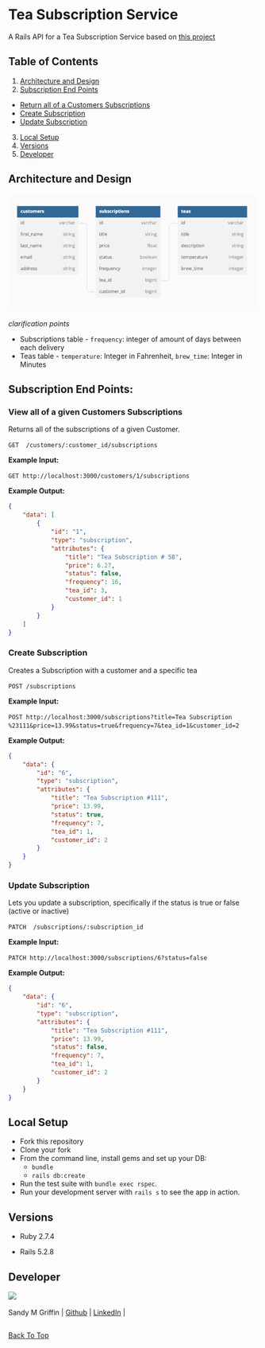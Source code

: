 # Tea Subscription Service

A Rails API for a Tea Subscription Service based on [this project](https://mod4.turing.edu/projects/take_home/take_home_be)

## Table of Contents

1. [Architecture and Design](#architecture-and-design)
2. [Subscription End Points](#subscription-end-points)
  - [Return all of a Customers Subscriptions](#view-all-of-a-given-customers-subscriptions)
  - [Create Subscription](#create-subscription)
  - [Update Subscription](#update-subscription)
3. [Local Setup](#local-setup)
4. [Versions](#versions)
5. [Developer](#developer)


## Architecture and Design

<p align="center">
  <img src="https://github.com/SandyyMarie/tea_service/blob/main/tea_service_db.png?raw=true" />
</p>

*clarification points*
* Subscriptions table - `frequency`: integer of amount of days between each delivery
* Teas table - `temperature`: Integer in Fahrenheit, `brew_time`: Integer in Minutes

## Subscription End Points:

### View all of a given Customers Subscriptions
Returns all of the subscriptions of a given Customer.

`GET  /customers/:customer_id/subscriptions` 

<b>Example Input:</b>

`GET http://localhost:3000/customers/1/subscriptions`

<b>Example Output:</b>

```json
{
    "data": [
        {
            "id": "1",
            "type": "subscription",
            "attributes": {
                "title": "Tea Subscription # 58",
                "price": 6.27,
                "status": false,
                "frequency": 16,
                "tea_id": 3,
                "customer_id": 1
            }
        }
    ]
}
```

### Create Subscription
Creates a Subscription with a customer and a specific tea

`POST /subscriptions` 

<b>Example Input:</b>

`POST http://localhost:3000/subscriptions?title=Tea Subscription %23111&price=13.99&status=true&frequency=7&tea_id=1&customer_id=2`

<b>Example Output:</b>

```json
{
    "data": {
        "id": "6",
        "type": "subscription",
        "attributes": {
            "title": "Tea Subscription #111",
            "price": 13.99,
            "status": true,
            "frequency": 7,
            "tea_id": 1,
            "customer_id": 2
        }
    }
}
```

### Update Subscription
Lets you update a subscription, specifically if the status is true or false (active or inactive)

`PATCH  /subscriptions/:subscription_id` 

<b>Example Input:</b>

`PATCH http://localhost:3000/subscriptions/6?status=false`

<b>Example Output:</b>

```json
{
    "data": {
        "id": "6",
        "type": "subscription",
        "attributes": {
            "title": "Tea Subscription #111",
            "price": 13.99,
            "status": false,
            "frequency": 7,
            "tea_id": 1,
            "customer_id": 2
        }
    }
}
```
##
## Local Setup

* Fork this repository
* Clone your fork
* From the command line, install gems and set up your DB:
    * `bundle`
    * `rails db:create`
* Run the test suite with `bundle exec rspec`.
* Run your development server with `rails s` to see the app in action.

## Versions

- Ruby 2.7.4

- Rails 5.2.8

## Developer

<img src="https://avatars.githubusercontent.com/u/59062958?s=120&v=4" />

Sandy M Griffin | [Github](https://github.com/SandyyMarie) | [LinkedIn](https://www.linkedin.com/in/sandy-marie/) |

##

[Back To Top](#tea-subscription-service) 


